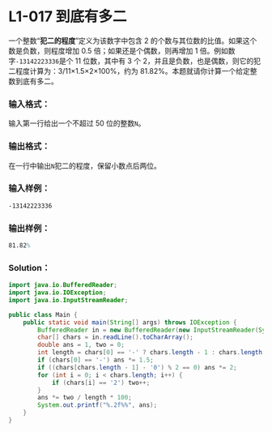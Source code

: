 # L1-017 到底有多二

一个整数“**犯二的程度**”定义为该数字中包含 2 的个数与其位数的比值。如果这个数是负数，则程度增加 0.5 倍；如果还是个偶数，则再增加 1 倍。例如数字`-13142223336`是个 11 位数，其中有 3 个 2，并且是负数，也是偶数，则它的犯二程度计算为：3/11×1.5×2×100%，约为 81.82%。本题就请你计算一个给定整数到底有多二。

### 输入格式：

输入第一行给出一个不超过 50 位的整数`N`。

### 输出格式：

在一行中输出`N`犯二的程度，保留小数点后两位。

### 输入样例：

```tex
-13142223336
```

### 输出样例：

```tex
81.82%
```

### Solution：

```java
import java.io.BufferedReader;
import java.io.IOException;
import java.io.InputStreamReader;

public class Main {
    public static void main(String[] args) throws IOException {
        BufferedReader in = new BufferedReader(new InputStreamReader(System.in));
        char[] chars = in.readLine().toCharArray();
        double ans = 1, two = 0;
        int length = chars[0] == '-' ? chars.length - 1 : chars.length;
        if (chars[0] == '-') ans *= 1.5;
        if ((chars[chars.length - 1] - '0') % 2 == 0) ans *= 2;
        for (int i = 0; i < chars.length; i++) {
            if (chars[i] == '2') two++;
        }
        ans *= two / length * 100;
        System.out.printf("%.2f%%", ans);
    }
}
```

